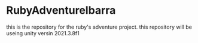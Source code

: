 # RubyAdventureIbarra
this is the repository for the ruby's adventure project.
this repository will be useing unity versin 2021.3.8f1

